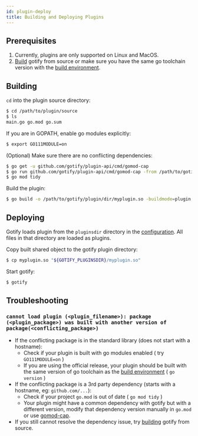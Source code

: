 ```yaml
---
id: plugin-deploy
title: Building and Deploying Plugins
---
```


## Prerequisites

1. Currently, plugins are only supported on Linux and MacOS.
1. [Build](installation.md#source) gotify from source or make sure you have the same go toolchain version with the [build environment](https://travis-ci.org/gotify/server).

## Building

`cd` into the plugin source directory:

```bash
$ cd /path/to/plugin/source
$ ls
main.go go.mod go.sum
```

If you are in GOPATH, enable go modules explicitly:

```bash
$ export GO111MODULE=on
```

(Optional) Make sure there are no conflicting dependencies:

```bash
$ go get -u github.com/gotify/plugin-api/cmd/gomod-cap
$ go run github.com/gotify/plugin-api/cmd/gomod-cap -from /path/to/gotify/server/source/go.mod -to /path/to/plugin/source/go.mod
$ go mod tidy
```

Build the plugin:

```bash
$ go build -o /path/to/gotify/plugin/dir/myplugin.so -buildmode=plugin
```

## Deploying

Gotify loads plugin from the `pluginsdir` directory in the [configuration](configuration.md). All files in that directory are loaded as plugins.

Copy built shared object to the gotify plugin directory:

```bash
$ cp myplugin.so "${GOTIFY_PLUGINSDIR}/myplugin.so"
```

Start gotify:

```bash
$ gotify
```

## Troubleshooting

### `cannot load plugin (<plugin_filename>): package (<plugin_package>) was built with another version of package(<conflicting_package>)`

- If the conflicting package is in the standard library (does not start with a hostname):
  - Check if your plugin is built with go modules enabled ( try `GO111MODULE=on` )
  - If you are using the official release, your plugin should be built with the same version of go toolchain as the [build environment](https://travis-ci.org/gotify/server) ( `go version` )
- If the conflicting package is a 3rd party dependency (starts with a hostname, eg: `github.com/...`):
  - Check if your project `go.mod` is out of date ( `go mod tidy` )
  - Your plugin might have a common dependency with gotify but with a different version, modify that dependency version manually in `go.mod` or use [gomod-cap](https://github.com/gotify/plugin-api/#githubcomgotifycmdgomod-cap).
- If you still cannot resolve the dependency issue, try [building](installation.md#source) gotify from source.
